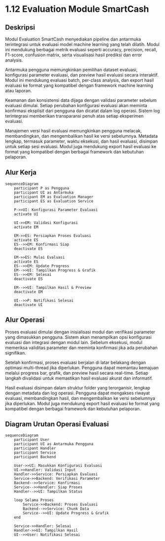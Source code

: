 # 1.12 Evaluation Module SmartCash

## Deskripsi

Modul Evaluation SmartCash menyediakan pipeline dan antarmuka terintegrasi untuk evaluasi model machine learning yang telah dilatih. Modul ini mendukung berbagai metrik evaluasi seperti accuracy, precision, recall, F1-score, confusion matrix, serta visualisasi hasil prediksi dan error analysis.

Antarmuka pengguna memungkinkan pemilihan dataset evaluasi, konfigurasi parameter evaluasi, dan preview hasil evaluasi secara interaktif. Modul ini mendukung evaluasi batch, per-class analysis, dan export hasil evaluasi ke format yang kompatibel dengan framework machine learning atau laporan.

Keamanan dan konsistensi data dijaga dengan validasi parameter sebelum evaluasi dimulai. Setiap perubahan konfigurasi evaluasi akan meminta konfirmasi eksplisit dari pengguna dan dicatat dalam log operasi. Sistem log terintegrasi memberikan transparansi penuh atas setiap eksperimen evaluasi.

Manajemen versi hasil evaluasi memungkinkan pengguna melacak, membandingkan, dan mengembalikan hasil ke versi sebelumnya. Metadata lengkap, termasuk parameter, waktu eksekusi, dan hasil evaluasi, disimpan untuk setiap sesi evaluasi. Modul juga mendukung export hasil evaluasi ke format yang kompatibel dengan berbagai framework dan kebutuhan pelaporan.

## Alur Kerja

```mermaid
sequenceDiagram
    participant P as Pengguna
    participant UI as Antarmuka
    participant EM as Evaluation Manager
    participant ES as Evaluation Service

    P->>UI: Konfigurasi Parameter Evaluasi
    activate UI

    UI->>EM: Validasi Konfigurasi
    activate EM

    EM->>ES: Persiapkan Proses Evaluasi
    activate ES
    ES-->>EM: Konfirmasi Siap
    deactivate ES

    EM->>ES: Mulai Evaluasi
    activate ES
    ES-->>EM: Update Progress
    EM-->>UI: Tampilkan Progress & Grafik
    ES-->>EM: Selesai
    deactivate ES

    EM-->>UI: Tampilkan Hasil & Preview
    deactivate EM

    UI-->>P: Notifikasi Selesai
    deactivate UI
```

## Alur Operasi

Proses evaluasi dimulai dengan inisialisasi modul dan verifikasi parameter yang dimasukkan pengguna. Sistem akan menampilkan opsi konfigurasi evaluasi dan integrasi dengan modul lain. Sebelum eksekusi, modul memeriksa validitas parameter dan meminta konfirmasi jika ada perubahan signifikan.

Setelah konfirmasi, proses evaluasi berjalan di latar belakang dengan optimasi multi-thread jika diperlukan. Pengguna dapat memantau kemajuan melalui progress bar, grafik, dan preview hasil secara real-time. Setiap langkah divalidasi untuk memastikan hasil evaluasi akurat dan informatif.

Hasil evaluasi disimpan dalam struktur folder yang terorganisir, lengkap dengan metadata dan log operasi. Pengguna dapat mengakses riwayat evaluasi, membandingkan hasil, dan mengembalikan ke versi sebelumnya jika diperlukan. Modul juga mendukung export hasil evaluasi ke format yang kompatibel dengan berbagai framework dan kebutuhan pelaporan.

## Diagram Urutan Operasi Evaluasi

```mermaid
sequenceDiagram
    participant User
    participant UI as Antarmuka Pengguna
    participant Handler
    participant Service
    participant Backend

    User->>UI: Masukkan Konfigurasi Evaluasi
    UI->>Handler: Validasi Input
    Handler->>Service: Persiapkan Evaluasi
    Service->>Backend: Verifikasi Parameter
    Backend-->>Service: Konfirmasi
    Service-->>Handler: Siap Proses
    Handler-->>UI: Tampilkan Status

    loop Selama Proses
        Service->>Backend: Proses Evaluasi
        Backend-->>Service: Chunk Data
        Service-->>UI: Update Progress & Grafik
    end

    Service->>Handler: Selesai
    Handler->>UI: Tampilkan Hasil
    UI-->>User: Notifikasi Selesai
```

